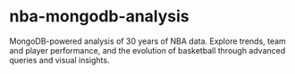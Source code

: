 # nba-mongodb-analysis
MongoDB-powered analysis of 30 years of NBA data. Explore trends, team and player performance, and the evolution of basketball through advanced queries and visual insights.
